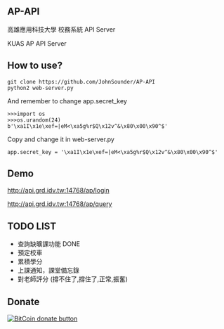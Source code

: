 AP-API
---
高雄應用科技大學 校務系統 API Server

KUAS AP API Server


How to use?
---
    git clone https://github.com/JohnSounder/AP-API
    python2 web-server.py

And remember to change app.secret_key

    >>>import os
    >>>os.urandom(24)
    b'\xa1I\x1e\xef=|eM<\xa5g%r$Q\x12v^&\x80\x00\x90^$'
    
Copy and change it in web-server.py

    app.secret_key = '\xa1I\x1e\xef=|eM<\xa5g%r$Q\x12v^&\x80\x00\x90^$'
    


Demo
---
http://api.grd.idv.tw:14768/ap/login

http://api.grd.idv.tw:14768/ap/query


TODO LIST
---
 * 查詢缺曠課功能 DONE
 * 預定校車
 * 累積學分
 * 上課通知，課堂備忘錄
 * 對老師評分 (撐不住了,撐住了,正常,振奮)

Donate
---
[![BitCoin donate
button](http://img.shields.io/bitcoin/donate.png?color=yellow)](https://coinbase.com/checkouts/aa7cf80a2a85b4906cb98fc7b2aad5c5 "Donate
once-off to this project using BitCoin")


